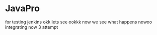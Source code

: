 # JavaPro
for testing jenkins
okk lets see ookkk
now we see
what happens nowoo
integrating now 3 attempt

